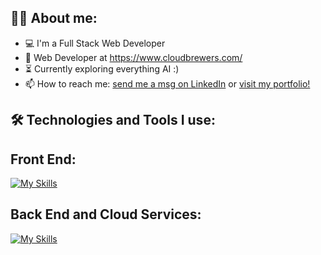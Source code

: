 

## 👩‍💻  About me:

- 💻 I'm a Full Stack Web Developer
- 🚀 Web Developer at https://www.cloudbrewers.com/
- ⏳ Currently exploring everything AI :)
- 📫 How to reach me: <a href="https://www.linkedin.com/in/carolaine-bonk/">send me a msg on LinkedIn</a> or <a href="https://www.carolbonk.com/">visit my portfolio!</a>




## 🛠️ Technologies and Tools I use:

## Front End: 
[![My Skills](https://skillicons.dev/icons?i=figma,html,css,sass,bootstrap,gulp,nextjs,threejs,vscode,js,react,dart,flutter,webflow,wordpress)](https://skillicons.dev)


## Back End and Cloud Services: 
[![My Skills](https://skillicons.dev/icons?i=npm,babel,nodejs,nestjs,express,mysql,mongodb,postman,jest,heroku,netlify,vercel)](https://skillicons.dev)
